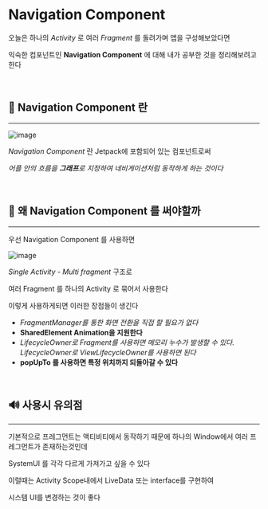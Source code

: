 # Navigation Component

오늘은 하나의 *Activity* 로 여러 *Fragment* 를 돌려가며 앱을 구성해보았다면 

익숙한 컴포넌트인 __Navigation Component__ 에 대해 내가 공부한 것을 정리해보려고 한다


<br>

## 🧐 Navigation Component 란
---

![image](https://user-images.githubusercontent.com/81551906/156932709-87901dae-1490-44e3-8632-9f2d650115d9.png)

*Navigation Component* 란 Jetpack에 포함되어 있는 컴포넌트로써

 *어플 안의 흐름을 **그래프**로 지정하여 네비게이션처럼 동작하게 하는 것이다*

<br>

## 🤔 왜 Navigation Component 를 써야할까
---
우선 Navigation Component 를 사용하면

![image](https://user-images.githubusercontent.com/81551906/156932626-b6d51503-abbc-46bf-b338-2b17d6fe4346.png)

*Single Activity - Multi fragment* 구조로

여러 Fragment 를 하나의 Activity 로 묶어서 사용한다

이렇게 사용하게되면 이러한 장점들이 생긴다

- *FragmentManager를 통한 화면 전환을 직접 할 필요가 없다*
- **SharedElement Animation을 지원한다**
- *LifecycleOwner로 Fragment를 사용하면 메모리 누수가 발생할 수 있다. LifecycleOwner로 ViewLifecycleOwner를 사용하면 된다*
- **popUpTo 를 사용하면 특정 위치까지 되돌아갈 수 있다**

<br>

## 🔊 사용시 유의점
---
기본적으로 프레그먼트는 액티비티에서 동작하기 때문에 하나의 Window에서 여러 프레그먼트가 존재하는것인데

SystemUI 를 각각 다르게 가져가고 싶을 수 있다

이럴때는 Activity Scope내에서 LiveData 또는 interface를 구현하여

시스템 UI를 변경하는 것이 좋다
